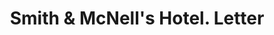 ---
doi: 10.7916/D80G4X7P
date_other: '1900'
date_other_textual: 1900-1909
form: correspondence
genre:
- Letters (correspondence)
name:
- Smith & McNell's Hotel
object_in_context_url: https://biggert.cul.columbia.edu/items/view/ave_biggert_01121
subject_hierarchical_geographic:
- New York, New York, United States
subject_name:
- Smith & McNell's Hotel
title: Smith & McNell's Hotel. Letter
sort_title: Smith & McNell's Hotel. Letter
call_number: ave_biggert_01121
coordinates:
- 40.71277777777778,-74.00583333333333
pid: ave_biggert_01121
identifiers: ave_biggert_01121
permalink: /biggert/ave_biggert_01121/
layout: iiif-image-page
---